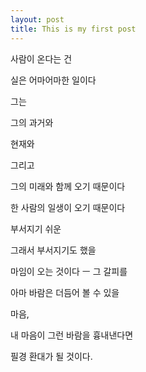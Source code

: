 ```yaml
---
layout: post
title: This is my first post
---
```

사람이 온다는 건

실은 어마어마한 일이다

그는 

그의 과거와 

현재와

그리고 

그의 미래와 함께 오기 때문이다

한 사람의 일생이 오기 때문이다

부서지기 쉬운

그래서 부서지기도 했을

마임이 오는 것이다 ㅡ 그 갈피를

아마 바람은 더듬어 볼 수 있을 

마음,

내 마음이 그런 바람을 흉내낸다면

필경 환대가 될 것이다.
